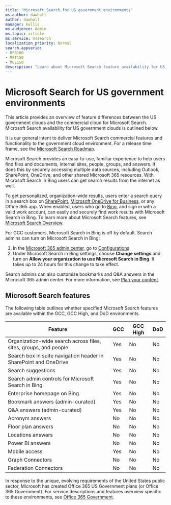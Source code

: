 ```yaml
---
title: "Microsoft Search for US government environments"
ms.author: dawholl
author: dawholl
manager: kellis
ms.audience: Admin
ms.topic: article
ms.service: mssearch
localization_priority: Normal
search.appverid:
- BFB160
- MET150
- MOE150
description: "Learn about Microsoft Search feature availability for US government cloud customers"
---
```

# Microsoft Search for US government environments

This article provides an overview of feature differences between the US government clouds and the commercial cloud for Microsoft Search. Microsoft Search availability for US government clouds is outlined below.

It is our general intent to deliver Microsoft Search commercial features and functionality to the government cloud environment. For a release time frame, see the [Microsoft Search Roadmap](https://www.microsoft.com/microsoft-365/roadmap?filters=Microsoft%20Search).

Microsoft Search provides an easy-to-use, familiar experience to help users find files and documents, internal sites, people, groups, and answers. It does this by securely accessing multiple data sources, including Outlook, SharePoint, OneDrive, and other shared Microsoft 365 resources. With Microsoft Search in Bing users can get search results from the internet as well.

To get personalized, organization-wide results, users enter a search query in a search box on [SharePoint](http://sharepoint.com/), [Microsoft OneDrive for Business](https://onedrive.live.com/about/business/), or any Office 365 app. When enabled, users who go to [Bing](https://bing.com), and sign in with a valid work account, can easily and securely find work results with Microsoft Search in Bing. To learn more about Microsoft Search features, see [Microsoft Search Overview](/microsoftsearch/overview-microsoft-search).

For GCC customers, Microsoft Search in Bing is off by default. Search admins can turn on Microsoft Search in Bing:

1. In the [Microsoft 365 admin center](https://admin.microsoft.com/), go to [Configurations](https://admin.microsoft.com/Adminportal/Home#/MicrosoftSearch/configurations).
1. Under Microsoft Search in Bing settings, choose **Change settings** and turn on **Allow your organization to use Microsoft Search in Bing**.
It takes up to 24 hours for this change to take effect.

Search admins can also customize bookmarks and Q&A answers in the Microsoft 365 admin center. For more information, see [Plan your content](/microsoftsearch/plan-your-content).

## Microsoft Search features

The following table outlines whether specified Microsoft Search features are available within the GCC, GCC High, and DoD environments. 

| Feature | GCC | GCC High | DoD  |
| --------- | --------- | --------- | ---------- |
| Organization-wide search across files, sites, groups, and people | Yes | No | No  |
| Search box in suite navigation header in SharePoint and OneDrive   | Yes | No | No  |
| Search suggestions | Yes | No | No  |
| Search admin controls for Microsoft Search in Bing | Yes | No | No  |
| Enterprise homepage on Bing | Yes | No | No  |
| Bookmark answers (admin-curated) | Yes | No | No  |
| Q&A answers (admin-curated) | Yes | No | No  |
| Acronym answers | No | No | No  |
| Floor plan answers | No | No | No  |
| Locations answers | No | No | No  |
| Power BI answers | No | No | No  |
| Mobile access | Yes | No | No  |
| Graph Connectors | No | No | No  |
| Federation Connectors | No | No | No  |

In response to the unique, evolving requirements of the United States public sector, Microsoft has created Office 365 US Government plans (or Office 365 Government). For service descriptions and features overview specific to these environments, see [Office 365 Government](/office365/servicedescriptions/office-365-platform-service-description/office-365-us-government/office-365-us-government).
